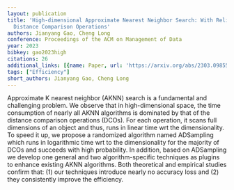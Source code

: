 ```yaml
---
layout: publication
title: 'High-dimensional Approximate Nearest Neighbor Search: With Reliable And Efficient
  Distance Comparison Operations'
authors: Jianyang Gao, Cheng Long
conference: Proceedings of the ACM on Management of Data
year: 2023
bibkey: gao2023high
citations: 26
additional_links: [{name: Paper, url: 'https://arxiv.org/abs/2303.09855'}]
tags: ["Efficiency"]
short_authors: Jianyang Gao, Cheng Long
---
```

Approximate K nearest neighbor (AKNN) search is a fundamental and challenging
problem. We observe that in high-dimensional space, the time consumption of
nearly all AKNN algorithms is dominated by that of the distance comparison
operations (DCOs). For each operation, it scans full dimensions of an object
and thus, runs in linear time wrt the dimensionality. To speed it up, we
propose a randomized algorithm named ADSampling which runs in logarithmic time
wrt to the dimensionality for the majority of DCOs and succeeds with high
probability. In addition, based on ADSampling we develop one general and two
algorithm-specific techniques as plugins to enhance existing AKNN algorithms.
Both theoretical and empirical studies confirm that: (1) our techniques
introduce nearly no accuracy loss and (2) they consistently improve the
efficiency.